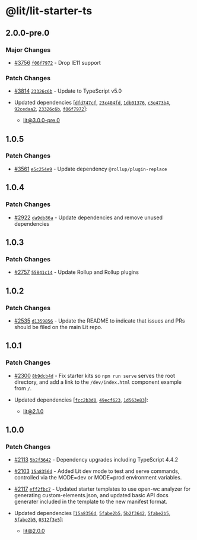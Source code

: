 # @lit/lit-starter-ts

## 2.0.0-pre.0

### Major Changes

- [#3756](https://github.com/lit/lit/pull/3756) [`f06f7972`](https://github.com/lit/lit/commit/f06f7972a027d2937fe2c68ab5af0274dec57cf4) - Drop IE11 support

### Patch Changes

- [#3814](https://github.com/lit/lit/pull/3814) [`23326c6b`](https://github.com/lit/lit/commit/23326c6b9a6abdf01998dadf5d0f20a643e457aa) - Update to TypeScript v5.0

- Updated dependencies [[`dfd747cf`](https://github.com/lit/lit/commit/dfd747cf4f7239e0c3bb7134f8acb967d0157654), [`23c404fd`](https://github.com/lit/lit/commit/23c404fdec0cd7be834221b6ddf9b659c24ca8a2), [`1db01376`](https://github.com/lit/lit/commit/1db0137699b35d7e7bfac9b2ab274af4100fd7cf), [`c3e473b4`](https://github.com/lit/lit/commit/c3e473b499ff029b5e1aff01ca8799daf1ca1bbe), [`92cedaa2`](https://github.com/lit/lit/commit/92cedaa2c8cd8a306be3fe25d52e0e47bb044020), [`23326c6b`](https://github.com/lit/lit/commit/23326c6b9a6abdf01998dadf5d0f20a643e457aa), [`f06f7972`](https://github.com/lit/lit/commit/f06f7972a027d2937fe2c68ab5af0274dec57cf4)]:
  - lit@3.0.0-pre.0

## 1.0.5

### Patch Changes

- [#3561](https://github.com/lit/lit/pull/3561) [`e5c254e9`](https://github.com/lit/lit/commit/e5c254e96cb5d0f770ec616332e231559325c5c5) - Update dependency `@rollup/plugin-replace`

## 1.0.4

### Patch Changes

- [#2922](https://github.com/lit/lit/pull/2922) [`da9db86a`](https://github.com/lit/lit/commit/da9db86a33cba710d439e254df2492f9f6dcbbee) - Update dependencies and remove unused dependencies

## 1.0.3

### Patch Changes

- [#2757](https://github.com/lit/lit/pull/2757) [`55841c14`](https://github.com/lit/lit/commit/55841c14f52891357dd93680d3bc5b1da6c89c8a) - Update Rollup and Rollup plugins

## 1.0.2

### Patch Changes

- [#2535](https://github.com/lit/lit/pull/2535) [`d1359856`](https://github.com/lit/lit/commit/d1359856698d1af381b335fb757f9282574690b0) - Update the README to indicate that issues and PRs should be filed on the main Lit repo.

## 1.0.1

### Patch Changes

- [#2300](https://github.com/lit/lit/pull/2300) [`8b9dcb4d`](https://github.com/lit/lit/commit/8b9dcb4d10e4161083146ae40d0b12174a63d31d) - Fix starter kits so `npm run serve` serves the root directory, and add a link to the `/dev/index.html` component example from `/`.

- Updated dependencies [[`fcc2b3d0`](https://github.com/lit/lit/commit/fcc2b3d0054e69e6f76588ea9f440117b6d0deed), [`49ecf623`](https://github.com/lit/lit/commit/49ecf6239033e9578184d46116e6b89676d091db), [`1d563e83`](https://github.com/lit/lit/commit/1d563e830c02a2d1a22e1e939f1ace971b1d1ae7)]:
  - lit@2.1.0

## 1.0.0

### Patch Changes

- [#2113](https://github.com/lit/lit/pull/2113) [`5b2f3642`](https://github.com/lit/lit/commit/5b2f3642ff91931b5b01f8bdd2ed98aba24f1047) - Dependency upgrades including TypeScript 4.4.2

- [#2103](https://github.com/lit/lit/pull/2103) [`15a8356d`](https://github.com/lit/lit/commit/15a8356ddd59a1e80880a93acd21fadc9c24e14b) - Added Lit dev mode to test and serve commands, controlled via the MODE=dev or MODE=prod environment variables.

- [#2117](https://github.com/lit/lit/pull/2117) [`eff2fbc7`](https://github.com/lit/lit/commit/eff2fbc7e45cfc2a7b8df21e18c84619dfbcb277) - Updated starter templates to use open-wc analyzer for generating custom-elements.json, and updated basic API docs generater included in the template to the new manifest format.

- Updated dependencies [[`15a8356d`](https://github.com/lit/lit/commit/15a8356ddd59a1e80880a93acd21fadc9c24e14b), [`5fabe2b5`](https://github.com/lit/lit/commit/5fabe2b5ae4ab8fba9dc2d23a69105d32e4c0705), [`5b2f3642`](https://github.com/lit/lit/commit/5b2f3642ff91931b5b01f8bdd2ed98aba24f1047), [`5fabe2b5`](https://github.com/lit/lit/commit/5fabe2b5ae4ab8fba9dc2d23a69105d32e4c0705), [`5fabe2b5`](https://github.com/lit/lit/commit/5fabe2b5ae4ab8fba9dc2d23a69105d32e4c0705), [`0312f3e5`](https://github.com/lit/lit/commit/0312f3e533611eb3f4f9381594485a33ad003b74)]:
  - lit@2.0.0
